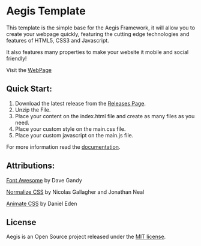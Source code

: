 # Aegis Template
This template is the simple base for the Aegis Framework, it will allow you to create your webpage quickly, featuring the cutting edge technologies and features of HTML5, CSS3 and Javascript.

It also features many properties to make your website it mobile and social friendly!

Visit the [WebPage](http://www.aegisframework.com/)

## Quick Start:

1. Download the latest release from the [Releases Page](https://github.com/HyuchiaDiego/AegisTemplate/releases).
2. Unzip the File.
3. Place your content on the index.html file and create as many files as you need.
4. Place your custom style on the main.css file.
5. Place your custom javascript on the main.js file.

For more information read the [documentation](http://www.aegisframework.com/documentation.html).

## Attributions:
[Font Awesome](http://fontawesome.io) by Dave Gandy

[Normalize CSS](http://necolas.github.io/normalize.css/) by Nicolas Gallagher and Jonathan Neal

[Animate CSS](http://daneden.github.io/animate.css/) by Daniel Eden

## License
Aegis is an Open Source project released under the [MIT license](https://github.com/HyuchiaDiego/AegisTemplate/blob/master/LICENSE).
